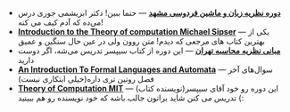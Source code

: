 - **[دوره نظریه زبان‌ و ماشین فردوسی مشهد](http://kfe.um.ac.ir/streams/course/view/98.html)** —  حتما ببین! دکتر ابریشمی جوری درس می‌ده که آدم کیف می کنه!
- **[Introduction to the Theory of computation Michael Sipser]()** — یکی از بهترین کتاب های مرجعی که دیدم! متن روون ولی در عین حال سنگین و عمیق
- **[ مبانی نظریه محاسبه تهران](https://maktabkhooneh.org/course/%D9%85%D8%A8%D8%A7%D9%86%DB%8C-%D9%86%D8%B8%D8%B1%DB%8C%D9%87-%D9%85%D8%AD%D8%A7%D8%B3%D8%A8%D9%87-mk145/)** — این دوره از کتاب سیپسر تدریس می‌شه، اگر دوست دارید
- **[An Introduction To Formal Languages and Automata]()** — سوال‌های آخر فصل روتین تری داره(خیلی ابتکاری نیست)
- **[Theory of Computation MIT]()** — این دوره رو خود آقای سیپسر(نویسنده کتاب) تدریس می کنن شاید براتون جالب باشه که خود نویسنده رو هم ببینید (:
